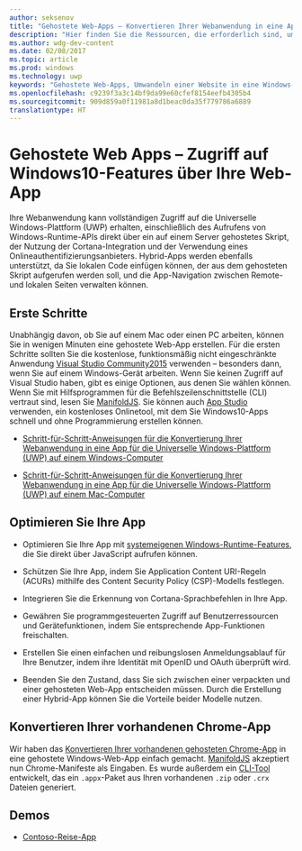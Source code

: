 ```yaml
---
author: seksenov
title: "Gehostete Web-Apps – Konvertieren Ihrer Webanwendung in eine App für die Universelle Windows-Plattform (UWP) und Zugreifen auf systemeigene Windows10-Features"
description: "Hier finden Sie die Ressourcen, die erforderlich sind, um Ihre Web-App in eine Universelle Windows-Plattform (UWP)-App für den Windows Store zu konvertieren."
ms.author: wdg-dev-content
ms.date: 02/08/2017
ms.topic: article
ms.prod: windows
ms.technology: uwp
keywords: "Gehostete Web-Apps, Umwandeln einer Website in eine Windows-App, Web-Apps im Windows Store, Chrome-Apps für Windows"
ms.openlocfilehash: c9239f3a3c14bf9da99e60cfef8154eefb4305b4
ms.sourcegitcommit: 909d859a0f11981a8d1beac0da35f779786a6889
translationtype: HT
---
```

# <a name="hosted-web-apps---access-windows-10-features-from-your-web-app"></a>Gehostete Web Apps – Zugriff auf Windows10-Features über Ihre Web-App

Ihre Webanwendung kann vollständigen Zugriff auf die Universelle Windows-Plattform (UWP) erhalten, einschließlich des Aufrufens von Windows-Runtime-APIs direkt über ein auf einem Server gehostetes Skript, der Nutzung der Cortana-Integration und der Verwendung eines Onlineauthentifizierungsanbieters. Hybrid-Apps werden ebenfalls unterstützt, da Sie lokalen Code einfügen können, der aus dem gehosteten Skript aufgerufen werden soll, und die App-Navigation zwischen Remote- und lokalen Seiten verwalten können.

## <a name="get-started"></a>Erste Schritte

Unabhängig davon, ob Sie auf einem Mac oder einen PC arbeiten, können Sie in wenigen Minuten eine gehostete Web-App erstellen. Für die ersten Schritte sollten Sie die kostenlose, funktionsmäßig nicht eingeschränkte Anwendung [Visual Studio Community2015](https://www.visualstudio.com/vs/community/) verwenden – besonders dann, wenn Sie auf einem Windows-Gerät arbeiten. Wenn Sie keinen Zugriff auf Visual Studio haben, gibt es einige Optionen, aus denen Sie wählen können. Wenn Sie mit Hilfsprogrammen für die Befehlszeilenschnittstelle (CLI) vertraut sind, lesen Sie [ManifoldJS](http://manifoldjs.com/). Sie können auch [App Studio](http://appstudio.windows.com/) verwenden, ein kostenloses Onlinetool, mit dem Sie Windows10-Apps schnell und ohne Programmierung erstellen können.

- [Schritt-für-Schritt-Anweisungen für die Konvertierung Ihrer Webanwendung in eine App für die Universelle Windows-Plattform (UWP) auf einem Windows-Computer](hwa-create-windows.md)

- [Schritt-für-Schritt-Anweisungen für die Konvertierung Ihrer Webanwendung in eine App für die Universelle Windows-Plattform (UWP) auf einem Mac-Computer](hwa-create-mac.md)

## <a name="enhance-your-app"></a>Optimieren Sie Ihre App

- Optimieren Sie Ihre App mit [systemeigenen Windows-Runtime-Features](hwa-access-features.md), die Sie direkt über JavaScript aufrufen können.

- Schützen Sie Ihre App, indem Sie Application Content URI-Regeln (ACURs) mithilfe des Content Security Policy (CSP)-Modells festlegen.

- Integrieren Sie die Erkennung von Cortana-Sprachbefehlen in Ihre App.

- Gewähren Sie programmgesteuerten Zugriff auf Benutzerressourcen und Gerätefunktionen, indem Sie entsprechende App-Funktionen freischalten.

- Erstellen Sie einen einfachen und reibungslosen Anmeldungsablauf für Ihre Benutzer, indem ihre Identität mit OpenID und OAuth überprüft wird.

- Beenden Sie den Zustand, dass Sie sich zwischen einer verpackten und einer gehosteten Web-App entscheiden müssen. Durch die Erstellung einer Hybrid-App können Sie die Vorteile beider Modelle nutzen.

## <a name="convert-your-existing-chrome-app"></a>Konvertieren Ihrer vorhandenen Chrome-App

Wir haben das [Konvertieren Ihrer vorhandenen gehosteten Chrome-App](hwa-chrome-conversion.md) in eine gehostete Windows-Web-App einfach gemacht. [ManifoldJS](http://manifoldjs.com/) akzeptiert nun Chrome-Manifeste als Eingaben. Es wurde außerdem ein [CLI-Tool](https://github.com/MicrosoftEdge/hwa-cli) entwickelt, das ein `.appx`-Paket aus Ihren vorhandenen `.zip` oder `.crx` Dateien generiert.

## <a name="demos"></a>Demos

- [Contoso-Reise-App](http://contosotravel.azurewebsites.net/)

